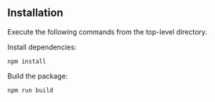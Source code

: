 ## Installation

Execute the following commands from the top-level directory.

Install dependencies:

    npm install

Build the package:

    npm run build
